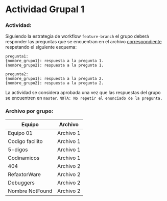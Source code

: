 # Actividad Grupal 1

### Actividad:
Siguiendo la estrategia de workflow `feature-branch` el grupo deberá responder las preguntas que se encuentran en el archivo [correspondiente](#archivo-por-grupo) respetando el siguiente esquema:

```
pregunta1:
{nombre_grupo1}: respuesta a la pregunta 1.
{nombre_grupo2}: respuesta a la pregunta 1.

pregunta2:
{nombre_grupo1}: respuesta a la pregunta 2.
{nombre_grupo2}: respuesta a la pregunta 2.
```
La actividad se considera aprobada una vez que las respuestas del grupo se encuentren en `master`.
`NOTA: No repetir el enunciado de la pregunta.`

### Archivo por grupo:
| Equipo | Archivo |
| --- | --- |
| Equipo 01 | Archivo 1 |
| Codigo facilito | Archivo 1 |
| 5-digos | Archivo 1 |
| Codinamicos | Archivo 1 |
| 404 | Archivo 2 |
| RefaxtorWare | Archivo 2 |
| Debuggers | Archivo 2 |
| Nombre NotFound | Archivo 2 |
